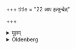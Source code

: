 +++
title = "22 आप इत्युन्देत्"

+++

<details><summary>मूलम्</summary>

आप इत्युन्देत् २२
</details>

<details><summary>Oldenberg</summary>

22. With (the Mantra), 'May the waters' (l.l. 3), he moistens (the boy's hair).
</details>
